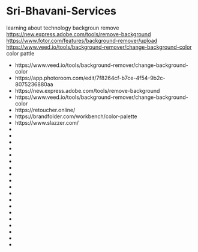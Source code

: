 # Sri-Bhavani-Services
learning about technology
backgroun remove https://new.express.adobe.com/tools/remove-background
https://www.fotor.com/features/background-remover/upload
https://www.veed.io/tools/background-remover/change-background-color
color pattle 




 
<ul>
  <li>https://www.veed.io/tools/background-remover/change-background-color</li>
  <li>https://app.photoroom.com/edit/7f8264cf-b7ce-4f54-9b2c-8075236880aa</li>
  <li>https://new.express.adobe.com/tools/remove-background</li>
  <li>https://www.veed.io/tools/background-remover/change-background-color</li>
  <li>https://retoucher.online/</li>
  <li>https://brandfolder.com/workbench/color-palette</li>
  <li>https://www.slazzer.com/</li>
  <li></li>
  <li></li>
  <li></li>
  <li></li>
  <li></li>
  <li></li>
  <li></li>
  <li></li>
  <li></li>
  <li></li>
  <li></li>
  <li></li>
  <li></li>
  <li></li>
  <li></li>
  <li></li>
  <li></li>
  <li></li>
  <li></li>
</ul>
